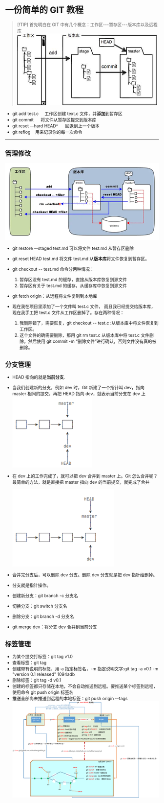 # 一份简单的 GIT 教程

> [!TIP] 首先明白在 GIT 中有几个概念：工作区---暂存区---版本库以及远程库
> ![Alt text](image-1.png)

- git add test.c &nbsp;&nbsp;&nbsp;&nbsp;工作区创建 text.c 文件，并**添加**到暂存区
- git commit &nbsp;&nbsp;&nbsp;&nbsp; 将文件从暂存区提交到版本库
- git reset --hard HEAD^ &nbsp;&nbsp;&nbsp;&nbsp; 回退到上一个版本
- git reflog&nbsp;&nbsp;&nbsp;&nbsp;用来记录你的每一次命令

---

## 管理修改

![Alt text](image-3.png)

- git restore --staged test.md 可以将文件 test.md 从暂存区删除
- git reset HEAD test.md 将文件 test.md 从**版本库**将文件恢复到暂存区。
- git checkout -- test.md 命令分两种情况：
  1. 暂存区没有 test.md 的缓存，直接从版本库恢复到源文件
  2. 暂存区有关于 test.md 的缓存，从缓存库中恢复到源文件
- git fetch origin：从远程将文件复制到本地库

- 现在我在项目里添加了一个文件叫 test.c 文件，
  而且我已经提交给版本库，现在我手工把 test.c 文件从工作区删掉了。存在两种情况：
  1.  我删除错了，需要恢复，git checkout -- test.c :从版本库中将文件恢复到工作区。
  2.  这个文件的确需要删除，那用 git rm test.c 从版本库中将 test.c 文件删除，然后使用 git commit -m “删除文件”进行确认，否则文件没有真的被删除。

## 分支管理

- HEAD 指向的就是**当前分支**.
- 当我们创建新的分支，例如 dev 时，Git 新建了一个指针叫 dev，指向 master 相同的提交，再把 HEAD 指向 dev，就表示当前分支在 dev 上
  ![Alt text](image.png)
- 在 dev 上的工作完成了，就可以把 dev 合并到 master 上。Git 怎么合并呢？最简单的方法，就是直接把 master 指向 dev 的当前提交，就完成了合并

  ![](image-2.png)

- 合并完分支后，可以删除 dev 分支。删除 dev 分支就是把 dev 指针给删掉。
- 分支就是指针操作。
- 创建新分支：git branch -c 分支名
- 切换分支：git switch 分支名
- 删除分支：git branch -d 分支名
- git merge dev：将分支 dev 合并到当前分支

## 标签管理

- 为某个提交打标签：git tag v1.0
- 查看标签：git tag
- 创建带有说明的标签，用-a 指定标签名，-m 指定说明文字:git tag -a v0.1 -m "version 0.1 released" 1094adb
- 删除标签：git tag -d v0.1
- 创建的标签都只存储在本地，不会自动推送到远程。要推送某个标签到远程，使用命令 git push origin 标签名
- 推送全部尚未推送到远程的本地标签：git push origin --tags
  ![Alt text](image-4.png)

